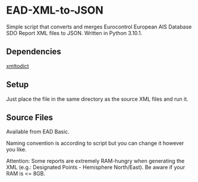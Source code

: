 # EAD-XML-to-JSON
Simple script that converts and merges Eurocontrol European AIS Database SDO Report XML files to JSON. Written in Python 3.10.1.

## Dependencies ##

[xmltodict](https://pypi.org/project/xmltodict/)

## Setup ##

Just place the file in the same directory as the source XML files and run it. 

## Source Files ##

Available from EAD Basic.

Naming convention is according to script but you can change it however you like.

Attention: Some reports are extremely RAM-hungry when generating the XML (e.g.: Designated Points - Hemisphere North/East). Be aware if your RAM is <= 8GB.

